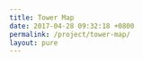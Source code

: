 ```yaml
---
title: Tower Map
date: 2017-04-28 09:32:18 +0800
permalink: /project/tower-map/
layout: pure
---
```


<script src="https://cdnjs.cloudflare.com/ajax/libs/echarts/3.5.4/echarts.min.js"></script>
<script src="china.js"></script>

<div id="map" style="width: 100%;height:1000px;padding: 1em;"></div>
<script type="text/javascript">
var myChart = echarts.init(document.getElementById('map'));

option = {
    title : {
        text: '杨晓利老师的三千古塔',
        subtext: 'data from 杨晓利老师的博客',
        sublink: 'http://blog.sina.com.cn/yangxiaoli4949',
        left: 'center'
    },
    series: [{
        type: 'map',
        map: 'china'
    }]
};

myChart.setOption(option);
</script>